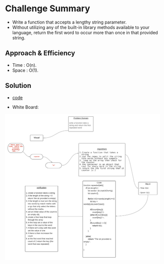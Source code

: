 # Challenge Summary
   * Write a function that accepts a lengthy string parameter.
   * Without utilizing any of the built-in library methods available to your language, return the first word to occur more than once in that provided string.

## Approach & Efficiency
* Time : O(n).
* Space : O(1).

## Solution
* [code]()

* White Board:

![board](./board.png)

